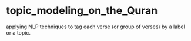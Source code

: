 # topic_modeling_on_the_Quran
applying NLP techniques to tag each verse (or group of verses) by a label or a topic.
